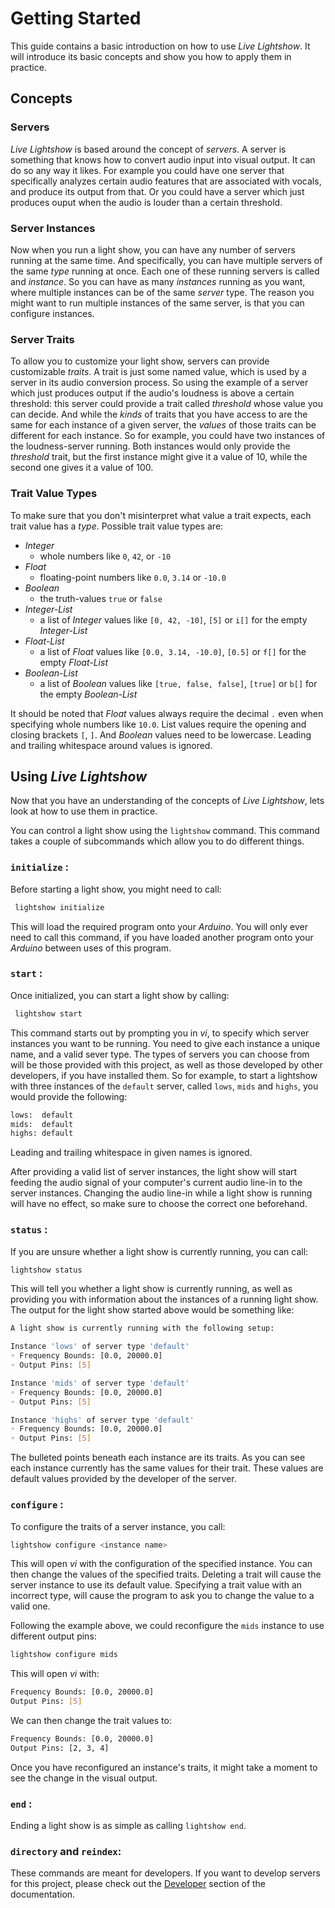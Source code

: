 
# Getting Started

This guide contains a basic introduction on how to use _Live Lightshow_.
It will introduce its basic concepts and show you how to apply them in practice.

## Concepts

### Servers
_Live Lightshow_ is based around the concept of _servers_. A server is something that knows how to convert audio input into visual output. It can do so any way it likes.
For example you could have one server that specifically analyzes certain audio features that are associated with vocals, and produce its output from that. Or you could have a server which just produces ouput when the audio is louder than a certain threshold.

### Server Instances
Now when you run a light show, you can have any number of servers running at the same time. And specifically, you can have multiple servers of the same _type_ running at once. Each one of these running servers is called and _instance_. So you can have as many _instances_ running as you want, where multiple instances can be of the same _server_ type. The reason you might want to run multiple instances of the same server, is that you can configure instances.

### Server Traits
To allow you to customize your light show, servers can provide customizable _traits_. A trait is just some named value, which is used by a server in its audio conversion process.
So using the example of a server which just produces output if the audio's loudness is above a certain threshold: this server could provide a trait called _threshold_ whose value you can decide.
And while the _kinds_ of traits that you have access to are the same for each instance of a given server, the _values_ of those traits can be different for each instance.
So for example, you could have two instances of the loudness-server running. Both instances would only provide the _threshold_ trait, but the first instance might give it a value of 10, while the second one gives it a value of 100.

### Trait Value Types
To make sure that you don't misinterpret what value a trait expects, each trait value has a _type_.
Possible trait value types are:
* _Integer_
	* whole numbers like `0`, `42`, or `-10`
* _Float_
	* floating-point numbers like `0.0`, `3.14` or `-10.0`
* _Boolean_
	* the truth-values `true` or `false`
* _Integer-List_
	* a list of _Integer_ values like `[0, 42, -10]`, `[5]` or `i[]` for the empty _Integer-List_
*  _Float-List_
	* a list of _Float_ values like `[0.0, 3.14, -10.0]`, `[0.5]` or `f[]` for the empty _Float-List_
* _Boolean-List_
	* a list of _Boolean_ values like `[true, false, false]`, `[true]` or `b[]` for the empty _Boolean-List_

It should be noted that _Float_ values always require the decimal `.` even when specifying whole numbers like `10.0`. List values require the opening and closing brackets `[`, `]`. And _Boolean_ values need to be lowercase.
Leading and trailing whitespace around values is ignored.

## Using _Live Lightshow_

Now that you have an understanding of the concepts of _Live Lightshow_, lets look at how to use them in practice.

You can control a light show using the `lightshow` command. This command takes a couple of subcommands which allow you to do different things.

### `initialize` :
Before starting a light show, you might need to call:

```bash
 lightshow initialize
```

 This will load the required program onto your _Arduino_.
 You will only ever need to call this command, if you have loaded another program onto your _Arduino_ between uses of this program.

### `start` :
Once initialized, you can start a light show by calling:

```bash
 lightshow start
```
This command starts out by prompting you in _vi_, to specify which server instances you want to be running. You need to give each instance a unique name, and a valid sever type.
The types of servers you can choose from will be those provided with this project, as well as those developed by other developers, if you have installed them.
So for example, to start a lightshow with three instances of the `default` server, called `lows`, `mids` and `highs`, you would provide the following:

```bash
lows:  default
mids:  default
highs: default
```

Leading and trailing whitespace in given names is ignored.

After providing a valid list of server instances, the light show will start feeding the audio signal of your computer's current audio line-in to the server instances. Changing the audio line-in while a light show is running will have no effect, so make sure to choose the correct one beforehand.

### `status`  :
If you are unsure whether a light show is currently running, you can call:

```bash
lightshow status
```

This will tell you whether a light show is currently running, as well as providing you with information about the instances of a running light show. The output for the light show started above would be something like:

```bash
A light show is currently running with the following setup:

Instance 'lows' of server type 'default'
◦ Frequency Bounds: [0.0, 20000.0]
◦ Output Pins: [5]

Instance 'mids' of server type 'default'
◦ Frequency Bounds: [0.0, 20000.0]
◦ Output Pins: [5]

Instance 'highs' of server type 'default'
◦ Frequency Bounds: [0.0, 20000.0]
◦ Output Pins: [5]
```

The bulleted points beneath each instance are its traits. As you can see each instance currently has the same values for their trait. These values are default values provided by the developer of the server.

### `configure`  :
To configure the traits of a server instance, you call:

```bash
lightshow configure <instance name>
```

This will open _vi_ with the configuration of the specified instance. You can then change the values of the specified traits. Deleting a trait will cause the server instance to use its default value. Specifying a trait value with an incorrect type, will cause the program to ask you to change the value to a valid one.

Following the example above, we could reconfigure the `mids` instance to use different output pins:

```bash
lightshow configure mids
```

This will open _vi_ with:

```bash
Frequency Bounds: [0.0, 20000.0]
Output Pins: [5]
```

We can then change the trait values to:

```bash
Frequency Bounds: [0.0, 20000.0]
Output Pins: [2, 3, 4]
```

Once you have reconfigured an instance's traits, it might take a moment to see the change in the visual output.  


### `end`  :

Ending a light show is as simple as calling `lightshow end`.

### `directory` and `reindex`:

These commands are meant for developers. If you want to develop servers for this project, please check out the [Developer](https://github.com/marcusrossel/live-lightshow/tree/master/Documentation/Developer) section of the documentation.
